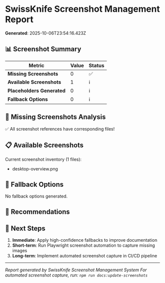 # SwissKnife Screenshot Management Report

**Generated**: 2025-10-06T23:54:16.423Z

## 📊 Screenshot Summary

| Metric | Value | Status |
|--------|-------|--------|
| **Missing Screenshots** | 0 | ✅ |
| **Available Screenshots** | 1 | ℹ️ |
| **Placeholders Generated** | 0 | ℹ️ |
| **Fallback Options** | 0 | ℹ️ |

## 📸 Missing Screenshots Analysis

✅ All screenshot references have corresponding files!

## 📋 Available Screenshots

Current screenshot inventory (1 files):

- desktop-overview.png


## 🔄 Fallback Options

No fallback options generated.

## 🎯 Recommendations



## 🚀 Next Steps

1. **Immediate**: Apply high-confidence fallbacks to improve documentation
2. **Short-term**: Run Playwright screenshot automation to capture missing images
3. **Long-term**: Implement automated screenshot capture in CI/CD pipeline

---

*Report generated by SwissKnife Screenshot Management System*
*For automated screenshot capture, run: `npm run docs:update-screenshots`*